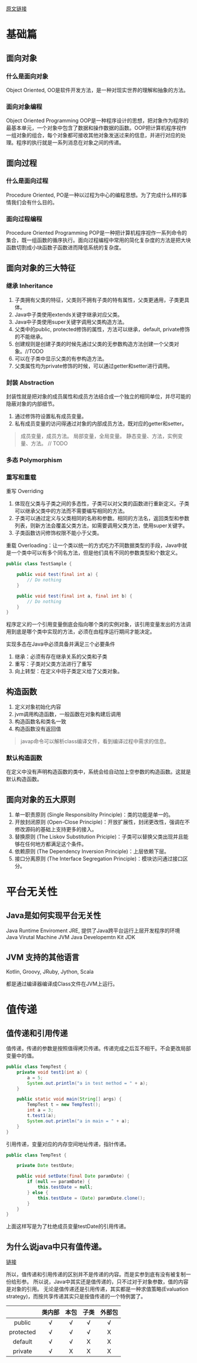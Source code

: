 [原文链接](https://juejin.im/entry/5c6a0a04f265da2de660f839)

# 基础篇

## 面向对象

### 什么是面向对象

Object Oriented, OO是软件开发方法，是一种对现实世界的理解和抽象的方法。

### 面向对象编程

Object Oriented Programming OOP是一种程序设计的思想，把对象作为程序的最基本单元，一个对象中包含了数据和操作数据的函数。OOP把计算机程序视作一组对象的组合，每个对象都可接收其他对象发送过来的信息，并进行对应的处理。程序的执行就是一系列消息在对象之间的传递。

## 面向过程

### 什么是面向过程

Procedure Oriented, PO是一种以过程为中心的编程思想。为了完成什么样的事情我们会有什么目的。

### 面向过程编程

Procedure Oriented Programming POP是一种把计算机程序视作一系列命令的集合，既一组函数的循序执行。面向过程编程中常用的简化复杂度的方法是把大块函数切割成小块函数子函数进而降低系统的复杂度。

## 面向对象的三大特征

### 继承 Inheritance

1. 子类拥有父类的特征，父类则不拥有子类的特有属性，父类更通用，子类更具体。
2. Java中子类使用extends关键字继承对应父类。
3. Java中子类使用super关键字调用父类构造方法。
4. 父类中的public, protected修饰的属性，方法可以继承，default, private修饰的不能继承。
5. 创建规则是创建子类的时候先通过父类的无参数构造方法创建一个父类对象。//TODO
6. 可以在子类中显示父类的有参构造方法。
7. 父类属性均为private修饰的时候，可以通过getter和setter进行调用。

### 封装 Abstraction

封装性就是把对象的成员属性和成员方法结合成一个独立的相同单位，并尽可能的隐蔽对象的内部细节。

1. 通过修饰符设置私有成员变量。
2. 私有成员变量的访问得通过对象的内部成员方法，既对应的getter和setter。

> 成员变量，成员方法。
> 局部变量，全局变量。
> 静态变量、方法，实例变量、方法。
// TODO

### 多态 Polymorphism

### 重写和重载

重写 Overriding

1. 体现在父类与子类之间的多态性，子类可以对父类的函数进行重新定义。子类可以继承父类中的方法而不需要编写相同的方法。
2. 子类可以通过定义与父类相同的名称和参数。相同的方法名，返回类型和参数列表，则新方法会覆盖父类方法，如需要调用父类方法，使用super关键字。
3. 子类函数访问修饰权限不能小于父类。

重载 Overloading：让一个类以统一的方式吃力不同数据类型的手段，Java中就是一个类中可以有多个同名方法，但是他们具有不同的参数类型和个数定义。

```java
public class TestSample {

    public void test(final int a) {
        // Do nothing
    }

    public void test(final int a, final int b) {
        // Do nothing
    }
}
```

程序定义的一个引用变量倒底会指向哪个类的实例对象，该引用变量发出的方法调用到底是哪个类中实现的方法，必须在由程序运行期间才能决定。

实现多态在Java中必须具备并满足三个必要条件

1. 继承：必须有存在继承关系的父类和子类
2. 重写：子类对父类方法进行了重写
3. 向上转型：在定义中将子类定义给了父类对象。

## 构造函数

1. 定义对象初始化内容
2. jvm调用构造函数，一般函数在对象构建后调用
3. 构造函数名和类名一致
4. 构造函数没有返回值

> javap命令可以解析class编译文件，看到编译过程中需求的信息。

### 默认构造函数

在定义中没有声明构造函数的类中，系统会给自动加上空参数的构造函数。这就是默认构造函数。

## 面向对象的五大原则

1. 单一职责原则 (Single Responsiblity Principle)：类的功能是单一的。
2. 开放封闭原则 (Open-Close Principle)：开放扩展性，封闭更改性，强调在不修改源码的基础上支持更多的接入。
3. 替换原则 (The Liskov Substitution Priciple)：子类可以替换父类出现并且能够在任何地方都满足这个条件。
4. 依赖原则 (The Dependency Inversion Principle)：上层依赖下层。
5. 接口分离原则 (The Interface Segregation Principle)：模块访问通过接口区分。

# 平台无关性

## Java是如何实现平台无关性

Java Runtime Enviroment JRE, 提供了Java跨平台运行上层开发程序的环境
Java Virutal Machine JVM
Java Developemtn Kit JDK

## JVM 支持的其他语言

Kotlin, Groovy, JRuby, Jython, Scala

都是通过编译器编译成Class文件在JVM上运行。

# 值传递

## 值传递和引用传递

值传递，传递的参数是按照值得拷贝传递。传递完成之后互不相干。不会更改局部变量中的值。

```java
public class TempTest {
    private void test1(int a) {
        a = 5;
        System.out.println("a in test method = " + a);
    }

    public static void main(String[] args) {
        TempTest t = new TempTest();
        int a = 3;
        t.test1(a);
        System.out.println("a in main = " + a);
    }
}
```

引用传递，变量对应的内存空间地址传递，指针传递。

```java
public class TempTest {

    private Date testDate;

    public void setDate(final Date paramDate) {
        if (null == paramDate) {
            this.testDate = null;
        } else {
            this.testDate = (Date) paramDate.clone();
        }
    }
}
```

上面这样写是为了杜绝成员变量testDate的引用传递。

## 为什么说java中只有值传递。

[链接](https://blog.csdn.net/bjweimengshu/article/details/79799485)

所以，值传递和引用传递的区别并不是传递的内容。而是实参到底有没有被复制一份给形参。
所以说，Java中其实还是值传递的，只不过对于对象参数，值的内容是对象的引用。
无论是值传递还是引用传递，其实都是一种求值策略(Evaluation strategy)，而按共享传递其实只是按值传递的一个特例罢了。

|           | 类内部 | 本包  | 子类  | 外部包 |
| :-------: | :----: | :---: | :---: | :----: |
|  public   |   √    |   √   |   √   |   √    |
| protected |   √    |   √   |   √   |   X    |
|  default  |   √    |   √   |   X   |   X    |
|  private  |   √    |   X   |   X   |   X    |
